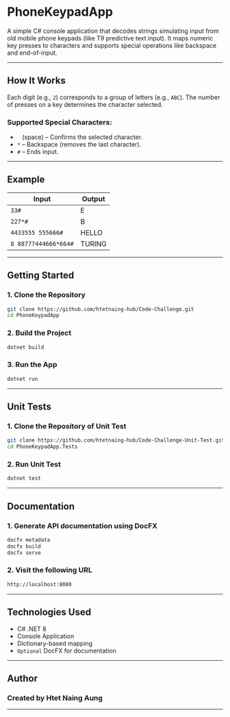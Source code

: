 # PhoneKeypadApp

A simple C# console application that decodes strings simulating input from old mobile phone keypads (like T9 predictive text input). It maps numeric key presses to characters and supports special operations like backspace and end-of-input.

---

## How It Works

Each digit (e.g., `2`) corresponds to a group of letters (e.g., `ABC`). The number of presses on a key determines the character selected.

### Supported Special Characters:
- ` ` (space) – Confirms the selected character.
- `*` – Backspace (removes the last character).
- `#` – Ends input.

---

## Example

| Input | Output |
|-------|--------|
| `33#` | E      |
| `227*#` | B    |
| `4433555 555666#` | HELLO |
| `8 88777444666*664#` | TURING |

---

## Getting Started

### 1. Clone the Repository

```bash
git clone https://github.com/htetnaing-hub/Code-Challenge.git
cd PhoneKeypadApp
```
### 2. Build the Project

```bash
dotnet build
```

### 3. Run the App

```bash
dotnet run
```
---

## Unit Tests

### 1. Clone the Repository of Unit Test

```bash
git clone https://github.com/htetnaing-hub/Code-Challenge-Unit-Test.git
cd PhoneKeypadApp.Tests
```
### 2. Run Unit Test

```bash
dotnet test
```
---

## Documentation

### 1. Generate API documentation using DocFX

```bash
docfx metadata
docfx build
docfx serve
```

### 2. Visit the following URL

```bash
http://localhost:8080
```

---

## Technologies Used

- C# .NET 8
- Console Application
- Dictionary-based mapping
- `Optional` DocFX for documentation

---

## Author

### Created by Htet Naing Aung

---




